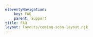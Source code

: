 ```yaml
---
eleventyNavigation:
    key: FAQ
    parent: Support
title: FAQ
layout: layouts/coming-soon-layout.njk
---
```

